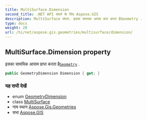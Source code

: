 ```yaml
---
title: MultiSurface.Dimension
second_title: .NET API संदर्भ के लिए Aspose.GIS
description: MultiSurface संपत्त. इसक समयक आयम प्रप्त करत हैGeometry .
type: docs
weight: 20
url: /hi/net/aspose.gis.geometries/multisurface/dimension/
---
```

## MultiSurface.Dimension property

इसका सामयिक आयाम प्राप्त करता है[`Geometry`](../../geometry/) .

```csharp
public GeometryDimension Dimension { get; }
```

### यह सभी देखें

* enum [GeometryDimension](../../geometrydimension/)
* class [MultiSurface](../)
* नाम स्थान [Aspose.Gis.Geometries](../../multisurface/)
* सभा [Aspose.GIS](../../../)


